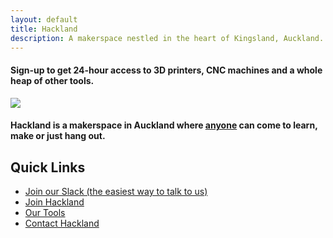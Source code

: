 ```yaml
---
layout: default
title: Hackland
description: A makerspace nestled in the heart of Kingsland, Auckland. A place where anyone can come to learn, make or just hang out
---
```


<h4>
  Sign-up to get 24-hour access to 3D printers, CNC machines and a whole heap of other tools.
</h4>

![](/public/images/intro-bg.jpg)

<h4 class="tagline">
  Hackland is a makerspace in Auckland where <span style="text-decoration:underline;">anyone</span> can come to learn, make or just hang out.
</h4>

## Quick Links

+ [Join our Slack (the easiest way to talk to us)](https://join.slack.com/t/hakland/shared_invite/zt-jrrkrdoi-it~AwREvT_ExamWwextFGw)
+ [Join Hackland](/join/)
+ [Our Tools](/tools/)
+ [Contact Hackland](/contact/)
